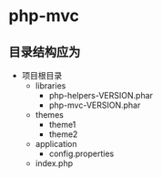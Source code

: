 # php-mvc

## 目录结构应为

- 项目根目录
    - libraries
        - php-helpers-VERSION.phar
        - php-mvc-VERSION.phar
    - themes
        - theme1
        - theme2
    - application
        - config.properties
    - index.php